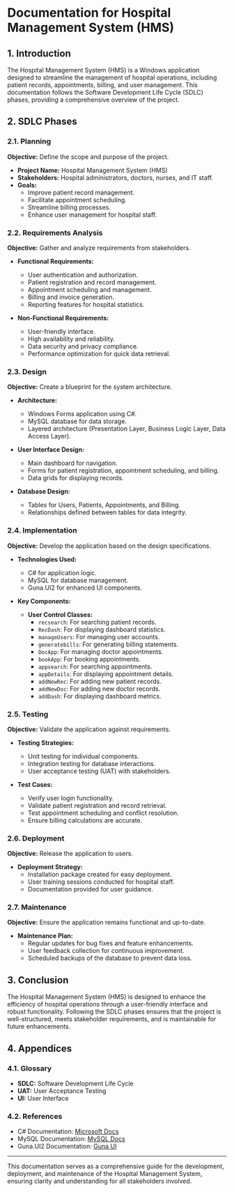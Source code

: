 # Documentation for Hospital Management System (HMS)

## 1. Introduction

The Hospital Management System (HMS) is a Windows application designed to streamline the management of hospital operations, including patient records, appointments, billing, and user management. This documentation follows the Software Development Life Cycle (SDLC) phases, providing a comprehensive overview of the project.

## 2. SDLC Phases

### 2.1. Planning

**Objective:** Define the scope and purpose of the project.

- **Project Name:** Hospital Management System (HMS)
- **Stakeholders:** Hospital administrators, doctors, nurses, and IT staff.
- **Goals:**
  - Improve patient record management.
  - Facilitate appointment scheduling.
  - Streamline billing processes.
  - Enhance user management for hospital staff.

### 2.2. Requirements Analysis

**Objective:** Gather and analyze requirements from stakeholders.

- **Functional Requirements:**
  - User authentication and authorization.
  - Patient registration and record management.
  - Appointment scheduling and management.
  - Billing and invoice generation.
  - Reporting features for hospital statistics.

- **Non-Functional Requirements:**
  - User-friendly interface.
  - High availability and reliability.
  - Data security and privacy compliance.
  - Performance optimization for quick data retrieval.

### 2.3. Design

**Objective:** Create a blueprint for the system architecture.

- **Architecture:**
  - Windows Forms application using C#.
  - MySQL database for data storage.
  - Layered architecture (Presentation Layer, Business Logic Layer, Data Access Layer).

- **User Interface Design:**
  - Main dashboard for navigation.
  - Forms for patient registration, appointment scheduling, and billing.
  - Data grids for displaying records.

- **Database Design:**
  - Tables for Users, Patients, Appointments, and Billing.
  - Relationships defined between tables for data integrity.

### 2.4. Implementation

**Objective:** Develop the application based on the design specifications.

- **Technologies Used:**
  - C# for application logic.
  - MySQL for database management.
  - Guna.UI2 for enhanced UI components.

- **Key Components:**
  - **User Control Classes:**
    - `recsearch`: For searching patient records.
    - `RecDash`: For displaying dashboard statistics.
    - `manageUsers`: For managing user accounts.
    - `generatebills`: For generating billing statements.
    - `DocApp`: For managing doctor appointments.
    - `bookApp`: For booking appointments.
    - `appsearch`: For searching appointments.
    - `appDetails`: For displaying appointment details.
    - `addNewRec`: For adding new patient records.
    - `addNewDoc`: For adding new doctor records.
    - `addDash`: For displaying dashboard metrics.

### 2.5. Testing

**Objective:** Validate the application against requirements.

- **Testing Strategies:**
  - Unit testing for individual components.
  - Integration testing for database interactions.
  - User acceptance testing (UAT) with stakeholders.

- **Test Cases:**
  - Verify user login functionality.
  - Validate patient registration and record retrieval.
  - Test appointment scheduling and conflict resolution.
  - Ensure billing calculations are accurate.

### 2.6. Deployment

**Objective:** Release the application to users.

- **Deployment Strategy:**
  - Installation package created for easy deployment.
  - User training sessions conducted for hospital staff.
  - Documentation provided for user guidance.

### 2.7. Maintenance

**Objective:** Ensure the application remains functional and up-to-date.

- **Maintenance Plan:**
  - Regular updates for bug fixes and feature enhancements.
  - User feedback collection for continuous improvement.
  - Scheduled backups of the database to prevent data loss.

## 3. Conclusion

The Hospital Management System (HMS) is designed to enhance the efficiency of hospital operations through a user-friendly interface and robust functionality. Following the SDLC phases ensures that the project is well-structured, meets stakeholder requirements, and is maintainable for future enhancements. 

## 4. Appendices

### 4.1. Glossary

- **SDLC:** Software Development Life Cycle
- **UAT:** User Acceptance Testing
- **UI:** User Interface

### 4.2. References

- C# Documentation: [Microsoft Docs](https://docs.microsoft.com/en-us/dotnet/csharp/)
- MySQL Documentation: [MySQL Docs](https://dev.mysql.com/doc/)
- Guna.UI2 Documentation: [Guna UI](https://www.guna.io/)

---

This documentation serves as a comprehensive guide for the development, deployment, and maintenance of the Hospital Management System, ensuring clarity and understanding for all stakeholders involved.
